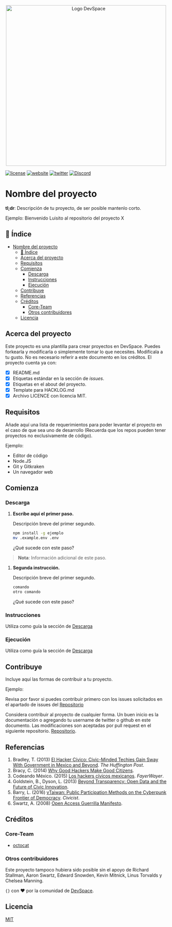 <p align="center">
<img src="https://user-images.githubusercontent.com/4296205/71327446-ccb82980-24c5-11ea-8956-284860bfee1b.png" width="500" title="Logo DevSpace">
</p>

[![license](https://img.shields.io/badge/license-MIT-red)](LICENSE.md)
[![website](https://img.shields.io/badge/website-devspace.mx-blue)](https://devspace.mx/)
[![twitter](https://img.shields.io/twitter/follow/devspacemx?label=Twitter&style=flat&logo=twitter)](https://twitter.com/devspacemx)
[![Discord](https://img.shields.io/discord/635852899066314753?label=Discord&style=flat&logo=discord)](https://discordapp.com/invite/sJ7b9Mr)

# Nombre del proyecto

**tl;dr**: Descripción de tu proyecto, de ser posible mantenlo corto.

Ejemplo: Bienvenido Luisito al repositorio del proyecto X

## 📖 Índice

- [Nombre del proyecto](#nombre-del-proyecto)
  - [📖 Índice](#%f0%9f%93%96-%c3%8dndice)
  - [Acerca del proyecto](#acerca-del-proyecto)
  - [Requisitos](#requisitos)
  - [Comienza](#comienza)
    - [Descarga](#descarga)
    - [Instrucciones](#instrucciones)
    - [Ejecución](#ejecuci%c3%b3n)
  - [Contribuye](#contribuye)
  - [Referencias](#referencias)
  - [Créditos](#cr%c3%a9ditos)
    - [Core-Team](#core-team)
    - [Otros contribuidores](#otros-contribuidores)
  - [Licencia](#licencia)

## Acerca del proyecto

Este proyecto es una plantilla para crear proyectos en DevSpace. Puedes forkearla y modificarla o simplemente tomar lo que necesites. Modifícala a tu gusto. No es necesario referir a este documento en los créditos. El proyecto cuenta ya con:

- [x] README.md
- [x] Etiquetas estándar en la sección de *issues*.
- [x] Etiquetas en el about del proyecto.
- [x] Template para HACKLOG.md
- [x] Archivo LICENCE con licencia MIT.

## Requisitos

Añade aquí una lista de requerimientos para poder levantar el proyecto en el caso de que sea uno de desarrollo (Recuerda que los repos pueden tener proyectos no exclusivamente de código).

Ejemplo:

- Editor de código
- Node.JS
- Git y Gitkraken
- Un navegador web

## Comienza

### Descarga

1. **Escribe aquí el primer paso.**

    Descripción breve del primer segundo.

   ```bash
   npm install -g ejemplo
   mv .example.env .env
   ```

    ¿Qué sucede con este paso?

> **Nota**: Información adicional de este paso.

1. **Segunda instrucción.**

    Descripción breve del primer segundo.

   ```bash
   comando
   otro comando
   ```

    ¿Qué sucede con este paso?

### Instrucciones

Utiliza como guía la sección de [Descarga](#descarga)

### Ejecución

Utiliza como guía la sección de [Descarga](#descarga)

## Contribuye

Incluye aquí las formas de contribuir a tu proyecto.

Ejemplo:

Revisa por favor si puedes contribuir primero con los issues solicitados en el apartado de issues del [Repositorio](https://github.com/)

Considera contribuir al proyecto de cualquier forma. Un buen inicio es la documentación o agregando tu username de twitter o github en este documento. Las modificaciones son aceptadas por pull request en el siguiente repositorio. [Repositorio](https://github.com/).

## Referencias

1. Bradley, T. (2013) [El Hacker Cívico: Civic-Minded Techies Gain Sway With Government in Mexico and Beyond](http://www.huffingtonpost.com/theresa-bradley/el-hacker-civico-how-civi_b_4334088.html). *The Huffington Post*.
2. Bracy, C. (2014) [Why Good Hackers Make Good Citizens](https://www.youtube.com/watch?v=QeAGu40vZzI).
3. Codeando México. (2015) [Los hackers cívicos mexicanos](https://www.fayerwayer.com/2015/01/los-hackers-civicos-mexicanos/). *FayerWayer*.
4. Goldstein, B., Dyson, L. (2013) [Beyond Transparency: Open Data and the Future of Civic Innovation](http://beyondtransparency.org).
5. Barry, L. (2016) [vTaiwan: Public Participation Methods on the Cyberpunk Frontier of Democracy](https://civichall.org/civicist/vtaiwan-democracy-frontier). *Civicist*.
6. Swartz, A. (2008) [Open Access Guerrilla Manifesto](https://archive.org/stream/GuerillaOpenAccessManifesto/Goamjuly2008_djvu.txt).

## Créditos

### Core-Team

- [octocat](http://github.com/octocat)

### Otros contribuidores

Este proyecto tampoco hubiera sido posible sin el apoyo de Richard Stallman, Aaron Swartz, Edward Snowden, Kevin Mitnick, Linus Torvalds y Chelsea Manning.

`{}` con ❤️ por la comunidad de [DevSpace](https://www.devspace.mx).

## Licencia

[MIT](LICENSE)
